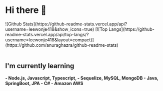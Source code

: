 <h1>Hi there 👋</h1>
![Github Stats](https://github-readme-stats.vercel.app/api?username=leewonje418&show_icons=true)
[![Top Langs](https://github-readme-stats.vercel.app/api/top-langs/?username=leewonje418&layout=compact)](https://github.com/anuraghazra/github-readme-stats)
<br>
<br>
<b><h2>I'm currently learning</h2>
  - Node.js, Javascript, Typescript, 
  - Sequelize, MySQL, MongoDB
  - Java, SpringBoot, JPA
  - C#
  - Amazon AWS
